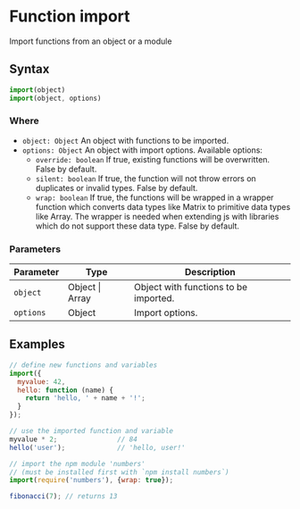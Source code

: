 <!-- Note: This file is automatically generated from source code comments. Changes made in this file will be overridden. -->

# Function import

Import functions from an object or a module


## Syntax

```js
import(object)
import(object, options)
```

### Where

- `object: Object`
  An object with functions to be imported.
- `options: Object` An object with import options. Available options:
  - `override: boolean`
    If true, existing functions will be overwritten. False by default.
  - `silent: boolean`
    If true, the function will not throw errors on duplicates or invalid
    types. False by default.
  - `wrap: boolean`
    If true, the functions will be wrapped in a wrapper function
    which converts data types like Matrix to primitive data types like Array.
    The wrapper is needed when extending js with libraries which do not
    support these data type. False by default.

### Parameters

Parameter | Type | Description
--------- | ---- | -----------
`object` | Object &#124; Array | Object with functions to be imported.
`options` | Object | Import options.

## Examples

```js
// define new functions and variables
import({
  myvalue: 42,
  hello: function (name) {
    return 'hello, ' + name + '!';
  }
});

// use the imported function and variable
myvalue * 2;               // 84
hello('user');             // 'hello, user!'

// import the npm module 'numbers'
// (must be installed first with `npm install numbers`)
import(require('numbers'), {wrap: true});

fibonacci(7); // returns 13
```


